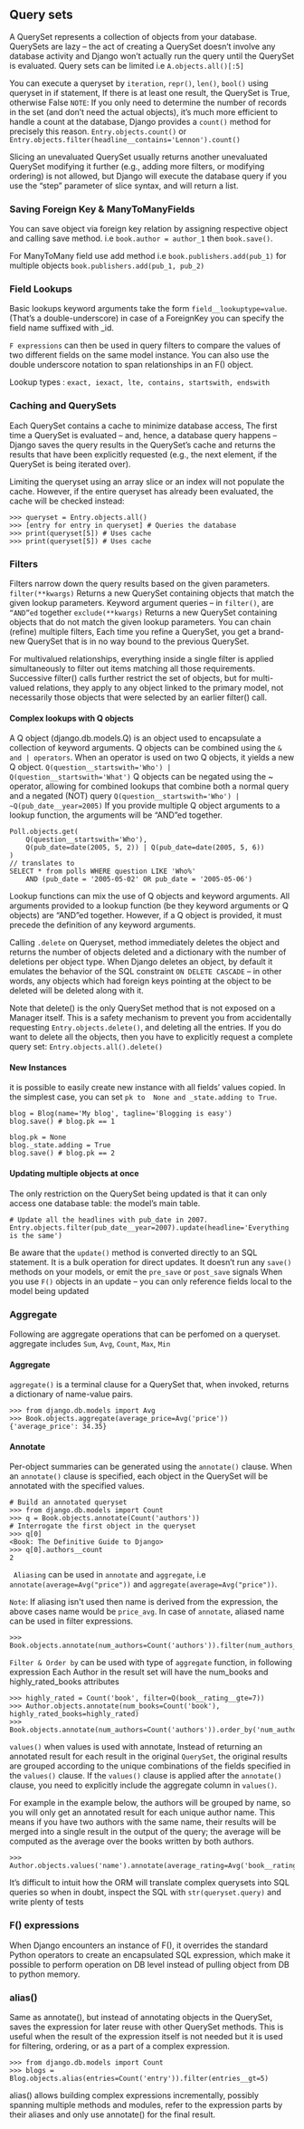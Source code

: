 ## Query sets
A QuerySet represents a collection of objects from your database. QuerySets are lazy – the act of creating a 
QuerySet doesn’t involve any database activity and Django won’t actually run the query until the QuerySet is evaluated.
Query sets can be limited i.e `A.objects.all()[:5]` 

You can execute a queryset by `iteration`, `repr()`, `len()`, `bool()` using queryset in if statement, 
If there is at least one result, the QuerySet is True, otherwise False 
`NOTE`: If you only need to determine the number of records in the set (and don’t need the actual objects), 
it’s much more efficient to handle a count at the database, Django provides a `count()` method for precisely 
this reason. `Entry.objects.count()` or `Entry.objects.filter(headline__contains='Lennon').count()`


Slicing an unevaluated QuerySet usually returns another unevaluated QuerySet modifying it further 
(e.g., adding more filters, or modifying ordering) is not allowed, but Django will execute the database 
query if you use the “step” parameter of slice syntax, and will return a list. 

### Saving Foreign Key & ManyToManyFields
You can save object via foreign key relation by assigning respective object and calling save method. i.e 
`book.author = author_1` then `book.save()`. 

For ManyToMany field use add method i.e `book.publishers.add(pub_1)` for multiple objects `book.publishers.add(pub_1, pub_2)`
### Field Lookups
Basic lookups keyword arguments take the form `field__lookuptype=value`. (That’s a double-underscore) in case 
of a ForeignKey you can specify the field name suffixed with _id.

`F expressions` can then be used in query filters to compare the values of two different fields on the same model instance.
You can also use the double underscore notation to span relationships in an F() object.

Lookup types : `exact, iexact, lte, contains, startswith, endswith`

### Caching and QuerySets
Each QuerySet contains a cache to minimize database access, The first time a QuerySet is evaluated – and, hence, a 
database query happens – Django saves the query results in the QuerySet’s cache and returns the results that have been 
explicitly requested (e.g., the next element, if the QuerySet is being iterated over). 

Limiting the queryset using an array slice or an index will not populate the cache. However, if the entire queryset 
has already been evaluated, the cache will be checked instead:

```shell
>>> queryset = Entry.objects.all()
>>> [entry for entry in queryset] # Queries the database
>>> print(queryset[5]) # Uses cache
>>> print(queryset[5]) # Uses cache
```

### Filters
Filters narrow down the query results based on the given parameters. `filter(**kwargs)` Returns a new QuerySet containing 
objects that match the given lookup parameters. Keyword argument queries – in `filter()`, are `“AND”ed` together
`exclude(**kwargs)` Returns a new QuerySet containing objects that do not match the given lookup parameters.
You can chain (refine) multiple filters, Each time you refine a QuerySet, you get a brand-new QuerySet that is in no 
way bound to the previous QuerySet.

For multivalued relationships, everything inside a single filter is applied simultaneously to filter out items 
matching all those requirements. Successive filter() calls further restrict the set of objects, but for multi-valued 
relations, they apply to any object linked to the primary model, not necessarily those objects that were 
selected by an earlier filter() call.

#### Complex lookups with Q objects
A Q object (django.db.models.Q) is an object used to encapsulate a collection of keyword arguments. Q objects can be
combined using the `& and | operators`. When an operator is used on two Q objects, it yields a new Q object.
`Q(question__startswith='Who') | Q(question__startswith='What')` Q objects can be negated using the ~ operator, 
allowing for combined lookups that combine both a normal query and a negated (NOT) query
`Q(question__startswith='Who') | ~Q(pub_date__year=2005)`
 If you provide multiple Q object arguments to a lookup function, the arguments will be “AND”ed together. 
```shell
Poll.objects.get(
    Q(question__startswith='Who'),
    Q(pub_date=date(2005, 5, 2)) | Q(pub_date=date(2005, 5, 6))
)
// translates to 
SELECT * from polls WHERE question LIKE 'Who%'
    AND (pub_date = '2005-05-02' OR pub_date = '2005-05-06')

```

Lookup functions can mix the use of Q objects and keyword arguments. All arguments provided to a lookup function 
(be they keyword arguments or Q objects) are “AND”ed together. However, if a Q object is provided, it must precede 
the definition of any keyword arguments.

Calling `.delete` on Queryset, method immediately deletes the object and returns the number of objects deleted 
and a dictionary with the number of deletions per object type. When Django deletes an object, by default it 
emulates the behavior of the SQL constraint `ON DELETE CASCADE` – in other words, any objects which had foreign keys 
pointing at the object to be deleted will be deleted along with it.

Note that delete() is the only QuerySet method that is not exposed on a Manager itself. This is a safety mechanism 
to prevent you from accidentally requesting `Entry.objects.delete()`, and deleting all the entries. If you do want to 
delete all the objects, then you have to explicitly request a complete query set: `Entry.objects.all().delete()`
#### New Instances 
it is possible to easily create new instance with all fields’ values copied. In the simplest case, you can set `pk to 
None and _state.adding to True`.
```shell
blog = Blog(name='My blog', tagline='Blogging is easy')
blog.save() # blog.pk == 1

blog.pk = None
blog._state.adding = True
blog.save() # blog.pk == 2
```
#### Updating multiple objects at once
The only restriction on the QuerySet being updated is that it can only access one database table: the model’s 
main table.
```shell
# Update all the headlines with pub_date in 2007.
Entry.objects.filter(pub_date__year=2007).update(headline='Everything is the same')
```
Be aware that the `update()` method is converted directly to an SQL statement. It is a bulk operation for direct updates. 
It doesn’t run any `save()` methods on your models, or emit the `pre_save` or `post_save` signals
When you use `F()` objects in an update – you can only reference fields local to the model being updated
### Aggregate
Following are aggregate operations that can be perfomed on a 
queryset. aggregate includes `Sum`, `Avg`, `Count`, `Max`, `Min`
#### Aggregate
`aggregate()` is a terminal clause for a QuerySet that, when invoked, returns a dictionary of name-value pairs.

```shell
>>> from django.db.models import Avg
>>> Book.objects.aggregate(average_price=Avg('price'))
{'average_price': 34.35}
```

#### Annotate
Per-object summaries can be generated using the `annotate()` clause. When an `annotate()` clause is 
specified, each object in the QuerySet will be annotated with the specified values.

```shell
# Build an annotated queryset
>>> from django.db.models import Count
>>> q = Book.objects.annotate(Count('authors'))
# Interrogate the first object in the queryset
>>> q[0]
<Book: The Definitive Guide to Django>
>>> q[0].authors__count
2
```

` Aliasing` can be used in `annotate` and `aggregate`, i.e 
`annotate(average=Avg("price"))` and `aggregate(average=Avg("price"))`. 

`Note`: If aliasing isn't used then name is derived from the expression, the above cases name would 
be `price_avg`. In case of `annotate`, aliased name can be used
in filter expressions.

```shell
>>> Book.objects.annotate(num_authors=Count('authors')).filter(num_authors__gt=1)
```

`Filter & Order by` can be used with type of `aggregate` function, in following expression 
Each Author in the result set will have the num_books and highly_rated_books attributes
```shell
>>> highly_rated = Count('book', filter=Q(book__rating__gte=7))
>>> Author.objects.annotate(num_books=Count('book'), highly_rated_books=highly_rated)
>>> Book.objects.annotate(num_authors=Count('authors')).order_by('num_authors')
```

`values()` when values is used with annotate, Instead of returning an annotated result 
for each result in the original `QuerySet`, the original results are grouped according to the unique 
combinations of the fields specified in the `values()` clause. If the `values()` clause is applied after the 
`annotate()` clause, you need to explicitly include the aggregate column in `values()`.

For example in the example below, the authors will be grouped by name, so you will only get an annotated result 
for each unique author name. This means if you have two authors with the same name, their results will be merged 
into a single result in the output of the query; the average will be computed as the average over the 
books written by both authors.

```shell
>>> Author.objects.values('name').annotate(average_rating=Avg('book__rating'))
```

It’s difficult to intuit how the ORM will translate complex querysets into SQL queries so when in doubt, 
inspect the SQL with `str(queryset.query)` and write plenty of tests

### F() expressions
When Django encounters an instance of F(), it overrides the standard Python operators to create an 
encapsulated SQL expression, which make it possible to perform operation on DB level instead of pulling object from 
DB to python memory.

### alias()
Same as annotate(), but instead of annotating objects in the QuerySet, saves the expression for later reuse with 
other QuerySet methods. This is useful when the result of the expression itself is not needed but it is used for 
filtering, ordering, or as a part of a complex expression.
```shell
>>> from django.db.models import Count
>>> blogs = Blog.objects.alias(entries=Count('entry')).filter(entries__gt=5)
```

alias() allows building complex expressions incrementally, possibly spanning multiple methods and modules, 
refer to the expression parts by their aliases and only use annotate() for the final result.